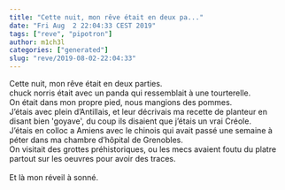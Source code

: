 ```yaml
---
title: "Cette nuit, mon rêve était en deux pa..."
date: "Fri Aug  2 22:04:33 CEST 2019"
tags: ["reve", "pipotron"]
author: m1ch3l
categories: ["generated"]
slug: "reve/2019-08-02-22:04:33"
---
```


Cette nuit, mon rêve était en deux parties.<br>
chuck norris était avec un panda qui ressemblait à une tourterelle.<br>
On était dans mon propre pied, nous mangions des pommes.<br>
J’étais avec plein d’Antillais, et leur décrivais ma recette de planteur en disant bien 'goyave', du coup ils disaient que j’étais un vrai Créole.<br>
J’étais en colloc a Amiens avec le chinois qui avait passé une semaine à péter dans ma chambre d’hôpital de Grenobles.<br>
On visitait des grottes préhistoriques, ou les mecs avaient foutu du platre partout sur les oeuvres pour avoir des traces.<br>
<br>
Et là mon réveil à sonné.<br>
<br>
